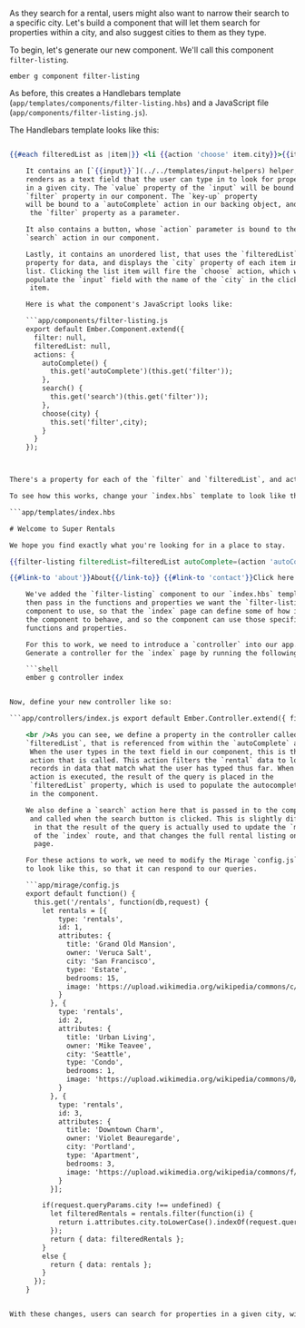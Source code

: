As they search for a rental, users might also want to narrow their search to a specific city. Let's build a component that will let them search for properties within a city, and also suggest cities to them as they type.

To begin, let's generate our new component. We'll call this component `filter-listing`.

```shell
ember g component filter-listing
```

As before, this creates a Handlebars template (`app/templates/components/filter-listing.hbs`) and a JavaScript file (`app/components/filter-listing.js`).

The Handlebars template looks like this:

```app/templates/components/filter-listing.hbs City: {{input value=filter key-up=(action 'autoComplete' filter)}} <button {{action 'search'}}>Search</button>

{{#each filteredList as |item|}} <li {{action 'choose' item.city}}>{{item.city}}</li> {{/each}}

    It contains an [`{{input}}`](../../templates/input-helpers) helper, that
    renders as a text field that the user can type in to look for properties
    in a given city. The `value` property of the `input` will be bound to the
    `filter` property in our component. The `key-up` property
    will be bound to a `autoComplete` action in our backing object, and passes
     the `filter` property as a parameter.

    It also contains a button, whose `action` parameter is bound to the
    `search` action in our component.

    Lastly, it contains an unordered list, that uses the `filteredList`
    property for data, and displays the `city` property of each item in the
    list. Clicking the list item will fire the `choose` action, which will
    populate the `input` field with the name of the `city` in the clicked list
     item.

    Here is what the component's JavaScript looks like:

    ```app/components/filter-listing.js
    export default Ember.Component.extend({
      filter: null,
      filteredList: null,
      actions: {
        autoComplete() {
          this.get('autoComplete')(this.get('filter'));
        },
        search() {
          this.get('search')(this.get('filter'));
        },
        choose(city) {
          this.set('filter',city);
        }
      }
    });



There's a property for each of the `filter` and `filteredList`, and actions as described above. What's interesting is that only the `choose` action is defined by the component. The actual logic of each of the `autoComplete` and `search` actions are pulled from the component's properties, which means that those actions need to be \[passed\] (../../components/triggering-changes-with-actions/#toc_passing-the-action-to-the-component) in by the calling object, a pattern known as *closure actions*.

To see how this works, change your `index.hbs` template to look like this:

```app/templates/index.hbs

# Welcome to Super Rentals

We hope you find exactly what you're looking for in a place to stay.

{{filter-listing filteredList=filteredList autoComplete=(action 'autoComplete') search=(action 'search')}} {{#each model as |rentalUnit|}} {{rental-listing rental=rentalUnit}} {{/each}}

{{#link-to 'about'}}About{{/link-to}} {{#link-to 'contact'}}Click here to contact us.{{/link-to}}

    We've added the `filter-listing` component to our `index.hbs` template. We
    then pass in the functions and properties we want the `filter-listing`
    component to use, so that the `index` page can define some of how it wants
    the component to behave, and so the component can use those specific
    functions and properties.

    For this to work, we need to introduce a `controller` into our app.
    Generate a controller for the `index` page by running the following:

    ```shell
    ember g controller index


Now, define your new controller like so:

```app/controllers/index.js export default Ember.Controller.extend({ filteredList: null, actions: { autoComplete(param) { if(param !== "") { this.store.query('rental', {city: param}).then((result) => { this.set('filteredList',result); }); } else { this.set('filteredList').clear(); } }, search(param) { if(param !== "") { this.store.query('rental', {city: param}).then((result) => { this.set('model',result); }); } else { this.set('model').clear(); } } } });

    <br />As you can see, we define a property in the controller called
    `filteredList`, that is referenced from within the `autoComplete` action.
     When the user types in the text field in our component, this is the
     action that is called. This action filters the `rental` data to look for
     records in data that match what the user has typed thus far. When this
     action is executed, the result of the query is placed in the
     `filteredList` property, which is used to populate the autocomplete list
     in the component.

    We also define a `search` action here that is passed in to the component,
     and called when the search button is clicked. This is slightly different
      in that the result of the query is actually used to update the `model`
      of the `index` route, and that changes the full rental listing on the
      page.

    For these actions to work, we need to modify the Mirage `config.js` file
    to look like this, so that it can respond to our queries.

    ```app/mirage/config.js
    export default function() {
      this.get('/rentals', function(db,request) {
        let rentals = [{
            type: 'rentals',
            id: 1,
            attributes: {
              title: 'Grand Old Mansion',
              owner: 'Veruca Salt',
              city: 'San Francisco',
              type: 'Estate',
              bedrooms: 15,
              image: 'https://upload.wikimedia.org/wikipedia/commons/c/cb/Crane_estate_(5).jpg'
            }
          }, {
            type: 'rentals',
            id: 2,
            attributes: {
              title: 'Urban Living',
              owner: 'Mike Teavee',
              city: 'Seattle',
              type: 'Condo',
              bedrooms: 1,
              image: 'https://upload.wikimedia.org/wikipedia/commons/0/0e/Alfonso_13_Highrise_Tegucigalpa.jpg'
            }
          }, {
            type: 'rentals',
            id: 3,
            attributes: {
              title: 'Downtown Charm',
              owner: 'Violet Beauregarde',
              city: 'Portland',
              type: 'Apartment',
              bedrooms: 3,
              image: 'https://upload.wikimedia.org/wikipedia/commons/f/f7/Wheeldon_Apartment_Building_-_Portland_Oregon.jpg'
            }
          }];

        if(request.queryParams.city !== undefined) {
          let filteredRentals = rentals.filter(function(i) {
            return i.attributes.city.toLowerCase().indexOf(request.queryParams.city.toLowerCase()) !== -1;
          });
          return { data: filteredRentals };
        }
        else {
          return { data: rentals };
        }
      });
    }


With these changes, users can search for properties in a given city, with a search field that provides suggestions as they type.